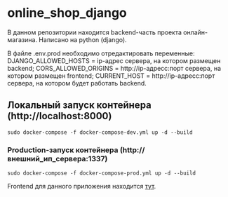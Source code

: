# online_shop_django

В данном репозитории находится backend-часть проекта онлайн-магазина. Написано на python (django).

В файле .env.prod необходимо отредактировать переменные: DJANGO_ALLOWED_HOSTS = ip-адрес сервера, на котором размещен backend; CORS_ALLOWED_ORIGINS = http://ip-адресс:порт сервера, на котором размещен frontend; CURRENT_HOST = http://ip-адресс:порт сервера, на котором будет работать backend.

## Локальный запуск контейнера (http://localhost:8000)
```
sudo docker-compose -f docker-compose-dev.yml up -d --build
```

### Production-запуск контейнера (http://внешний_ип_сервера:1337)
```
sudo docker-compose -f docker-compose-prod.yml up -d --build
```

Frontend для данного приложения находится [тут](https://github.com/im-not-tequila/online_shop_vue).
